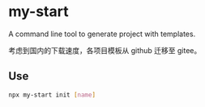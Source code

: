 # my-start

A command line tool to generate project with templates.

考虑到国内的下载速度，各项目模板从 github 迁移至 gitee。

## Use

```bash
npx my-start init [name]

```
